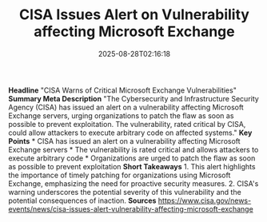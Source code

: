 ﻿---
title: "CISA Issues Alert on Vulnerability affecting Microsoft Exchange"
date: "2025-08-28T02:16:18"
category: "Markets"
summary: ""
slug: "cisa issues alert on vulnerability affecting microsoft excha"
source_urls:
  - "https://www.cisa.gov/news-events/news/cisa-issues-alert-vulnerability-affecting-microsoft-exchange"
seo:
  title: "CISA Issues Alert on Vulnerability affecting Microsoft Exchange | Hash n Hedge"
  description: ""
  keywords: ["news", "markets", "brief"]
---
**Headline** "CISA Warns of Critical Microsoft Exchange Vulnerabilities"  **Summary Meta Description** "The Cybersecurity and Infrastructure Security Agency (CISA) has issued an alert on a vulnerability affecting Microsoft Exchange servers, urging organizations to patch the flaw as soon as possible to prevent exploitation. The vulnerability, rated critical by CISA, could allow attackers to execute arbitrary code on affected systems."  **Key Points**  * CISA has issued an alert on a vulnerability affecting Microsoft Exchange servers * The vulnerability is rated critical and allows attackers to execute arbitrary code * Organizations are urged to patch the flaw as soon as possible to prevent exploitation  **Short Takeaways**  1. This alert highlights the importance of timely patching for organizations using Microsoft Exchange, emphasizing the need for proactive security measures. 2. CISA's warning underscores the potential severity of this vulnerability and the potential consequences of inaction.  **Sources** https://www.cisa.gov/news-events/news/cisa-issues-alert-vulnerability-affecting-microsoft-exchange 
